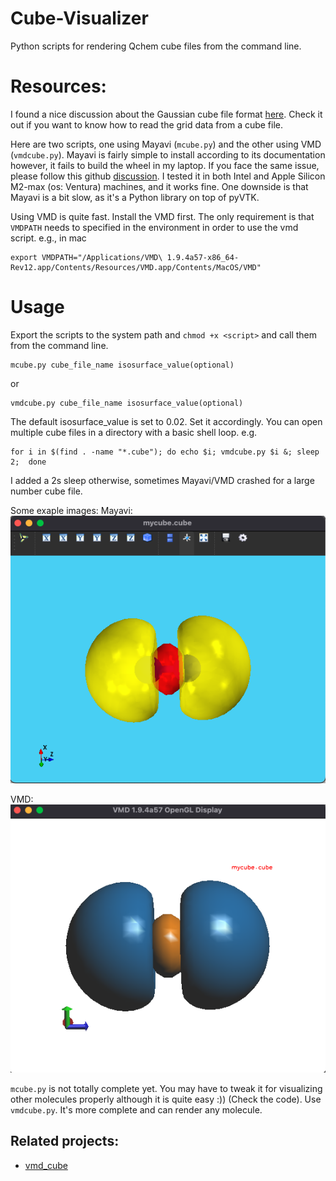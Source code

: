 # Cube-Visualizer

Python scripts for rendering Qchem cube files from the command line.

# Resources:

I found a nice discussion about the Gaussian cube file format [here](http://sobereva.com/125). Check it out if you want to know how to read the grid data from a cube file.

Here are two scripts, one using Mayavi (`mcube.py`) and the other using VMD (`vmdcube.py`).
Mayavi is fairly simple to install according to its documentation however, it fails to build the wheel in my laptop. If you face the same issue, please follow this github [discussion](https://github.com/enthought/mayavi/issues/1232). I tested it in both Intel and Apple Silicon M2-max (os: Ventura) machines, and it works fine. One downside is that Mayavi is a bit slow, as it's a Python library on top of pyVTK.

Using VMD is quite fast. Install the VMD first. The only requirement is that `VMDPATH` needs to specified in the environment in order to use the vmd script. e.g., in mac

```shell
export VMDPATH="/Applications/VMD\ 1.9.4a57-x86_64-Rev12.app/Contents/Resources/VMD.app/Contents/MacOS/VMD"
```

# Usage

Export the scripts to the system path and `chmod +x <script>` and call them from the command line.

```shell
mcube.py cube_file_name isosurface_value(optional)
```

or

```shell
vmdcube.py cube_file_name isosurface_value(optional)
```

The default isosurface_value is set to 0.02. Set it accordingly.
You can open multiple cube files in a directory with a basic shell loop. e.g.

```shell
for i in $(find . -name "*.cube"); do echo $i; vmdcube.py $i &; sleep 2;  done
```

I added a 2s sleep otherwise, sometimes Mayavi/VMD crashed for a large number cube file.

Some exaple images:
Mayavi:
![Mayvi](imgs/mayavi_screenshot.png)

VMD:
![VMD](imgs/vmd_screenshot.png)

`mcube.py` is not totally complete yet. You may have to tweak it for visualizing other molecules properly although it is quite easy :)) (Check the code). Use `vmdcube.py`. It's more complete and can render any molecule.

## Related projects:

- [vmd_cube](https://github.com/fevangelista/vmd_cube)
